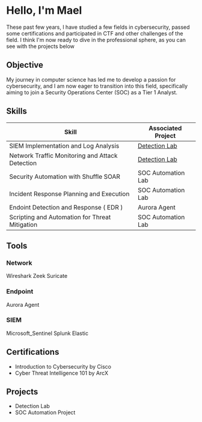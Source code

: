 # Hello, I'm Mael

These past few years, I have studied a few fields in cybersecurity, passed some certifications and participated in CTF and other challenges of the field. I think I'm now ready to dive in the professional sphere, as you can see with the projects below

## Objective

My journey in computer science has led me to develop a passion for cybersecurity, and I am now eager to transition into this field, specifically aiming to join a Security Operations Center (SOC) as a Tier 1 Analyst.

## Skills

| Skill                                         | Associated Project         |
|-----------------------------------------------|----------------------------|
| SIEM Implementation and Log Analysis          | <a href="https://github.com/maelritouet/Detection-Lab">Detection Lab</a>|
| Network Traffic Monitoring and Attack Detection | <a href="https://google.com">Detection Lab</a>|
| Security Automation with Shuffle SOAR         | SOC Automation Lab|
| Incident Response Planning and Execution      | SOC Automation Lab|
| Endoint Detection and Response ( EDR )        |   Aurora Agent    |
| Scripting and Automation for Threat Mitigation| SOC Automation Lab|

## Tools

### Network
Wireshark
Zeek
Suricate

### Endpoint
<div>
    Aurora Agent
</div>

### SIEM
<div>
    Microsoft_Sentinel
    Splunk
    Elastic
</div>

## Certifications
- Introduction to Cybersecurity by Cisco
- Cyber Threat Intelligence 101 by ArcX
  

## Projects
- Detection Lab
- SOC Automation Project
